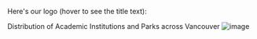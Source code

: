 

Here's our logo (hover to see the title text):

Distribution of Academic Institutions and Parks across Vancouver
![image](https://github.com/EChong820/Lab1/assets/156846978/4e2fe72f-d010-4139-b1dc-32d5a95b061a)

